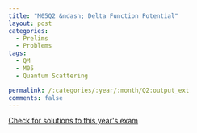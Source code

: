```yaml
---
title: "M05Q2 &ndash; Delta Function Potential"
layout: post
categories:
  - Prelims
  - Problems
tags:
  - QM
  - M05
  - Quantum Scattering

permalink: /:categories/:year/:month/Q2:output_ext
comments: false
---
```

<object data="2005M2Q.pdf" type="application/pdf" width="100%" height="500"></object>
<div class="message"><a href='https://princetonprelim.com/prelim/15/'>Check for solutions to this year's exam</a></div>